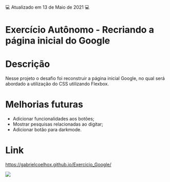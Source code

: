:computer: Atualizado em 13 de Maio de 2021 :computer:

# Exercício Autônomo - Recriando a página inicial do Google

# Descrição

Nesse projeto o desafio foi reconstruir a página inicial Google, no qual será abordado a utilização do CSS utilizando Flexbox.

# Melhorias futuras

- Adicionar funcionalidades aos botões;
- Mostrar pesquisas relacionadas ao digitar;
- Adicionar botão para darkmode.

# Link

https://gabrielcoelhox.github.io/Exercicio_Google/

<img src="https://i.ibb.co/1MS0VMP/exerc-cio-google.png"/>
